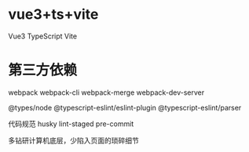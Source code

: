 # vue3+ts+vite

Vue3
TypeScript
Vite

# 第三方依赖
webpack webpack-cli webpack-merge webpack-dev-server

@types/node @typescript-eslint/eslint-plugin @typescript-eslint/parser

代码规范
husky
lint-staged
pre-commit

多钻研计算机底层，少陷入页面的琐碎细节
